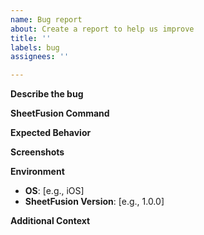```yaml
---
name: Bug report
about: Create a report to help us improve
title: ''
labels: bug
assignees: ''

---
```


**Describe the bug**
<!--A clear and concise description of what the bug is.-->

**SheetFusion Command**
<!-- Enter the exact command(s) you used. -->

**Expected Behavior**
<!-- A clear and concise description of what you expected to happen. -->

**Screenshots**
<!-- If applicable, add screenshots to help explain your problem. -->

**Environment**
- **OS**: [e.g., iOS]
- **SheetFusion Version**: [e.g., 1.0.0]

**Additional Context**
 <!-- Add any other context about the problem here. -->
